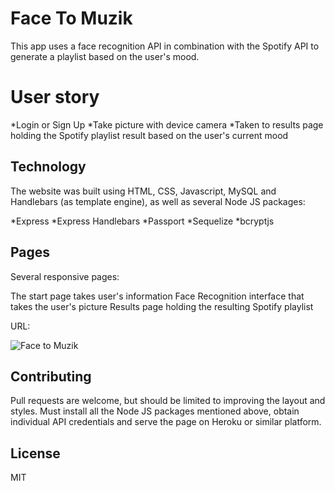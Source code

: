# Face To Muzik
This app uses a face recognition API in combination with the Spotify API to generate a playlist based on the user's mood. 

# User story

*Login or Sign Up 
*Take picture with device camera 
*Taken to results page holding the Spotify playlist result based on the user's current mood

## Technology

The website was built using HTML, CSS, Javascript, MySQL and Handlebars (as template engine), as well as several Node JS packages: 

*Express
*Express Handlebars
*Passport 
*Sequelize 
*bcryptjs

## Pages

Several responsive pages:

The start page takes user's information
Face Recognition interface that takes the user's picture
Results page holding the resulting Spotify playlist

URL: 

![Face to Muzik](FILENAME                                     )

## Contributing

Pull requests are welcome, but should be limited to improving the layout and styles. Must install all the Node JS packages mentioned above, obtain individual API credentials and serve the page on Heroku or similar platform. 

## License

MIT
